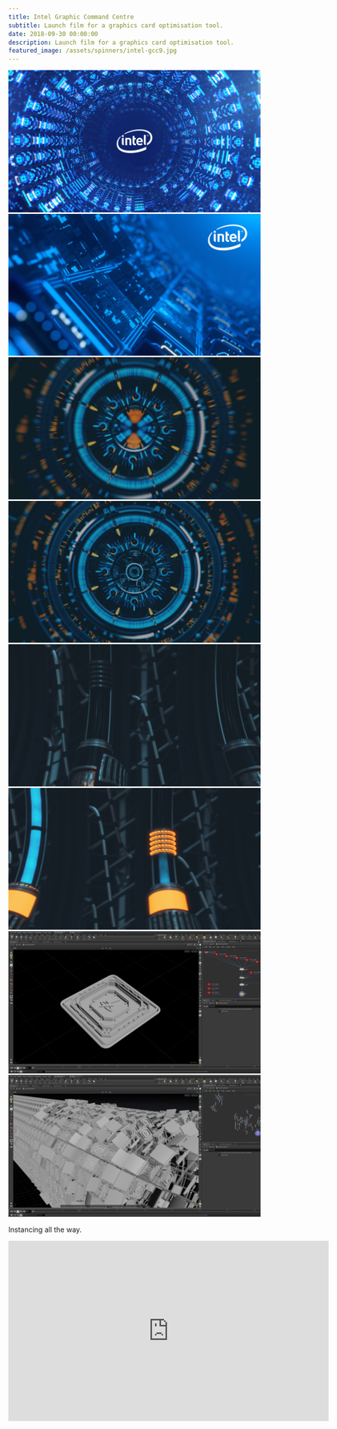 ```yaml
---
title: Intel Graphic Command Centre
subtitle: Launch film for a graphics card optimisation tool.
date: 2018-09-30 00:00:00
description: Launch film for a graphics card optimisation tool.
featured_image: /assets/spinners/intel-gcc9.jpg
---
```


<div class="gallery" data-columns="2">
	<img src="/assets/spinners/intel-gcc9.jpg">
	<img src="/assets/spinners/intel-gcc4.jpg">
</div>

<div class="gallery" data-columns="2">
	<img src="/assets/spinners/intel-gcc5.jpg">
	<img src="/assets/spinners/intel-gcc6.jpg">		
	<img src="/assets/spinners/intel-gcc7.jpg">
	<img src="/assets/spinners/intel-gcc8.jpg">	
	<img src="/assets/spinners/intel-gcc-wires_01.jpg">
	<img src="/assets/spinners/intel-gcc-wires_02.jpg">		
</div>

Instancing all the way.

<div class="content-wrap video-wrap">
	<div class="video">
		<iframe src="https://player.vimeo.com/video/1031718125?title=0&amp;byline=0&amp;portrait=0&amp;badge=0&amp;autopause=0&amp;player_id=0&amp;app_id=58479" width="640" height="360" frameborder="0" webkitallowfullscreen mozallowfullscreen allowfullscreen></iframe>
	</div>
</div>